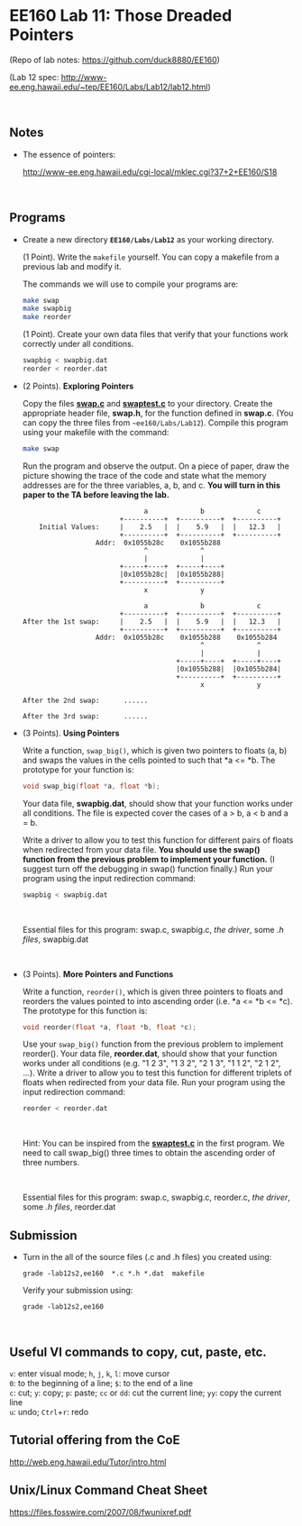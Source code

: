 # EE160 Lab 11: Those Dreaded Pointers 

(Repo of lab notes: <https://github.com/duck8880/EE160>)

(Lab 12 spec: http://www-ee.eng.hawaii.edu/~tep/EE160/Labs/Lab12/lab12.html)

​     

## Notes

- The essence of pointers:

  http://www-ee.eng.hawaii.edu/cgi-local/mklec.cgi?37+2+EE160/S18


​     

## Programs

- Create a new directory **`EE160/Labs/Lab12`** as your working directory.

    (1 Point). Write the `makefile` yourself. You can copy a makefile from a previous lab and modify it. 

    The commands we will use to compile your programs are:

    ```bash
    make swap
    make swapbig
    make reorder
    ```

    (1 Point). Create your own data files that verify that your functions work correctly under all conditions.

    ```bash
    swapbig < swapbig.dat
    reorder < reorder.dat
    ```

- (2 Points). **Exploring Pointers**

    Copy the files [**swap.c**](http://www-ee.eng.hawaii.edu/~tep/EE160/Labs/Lab12/swap.c) and [**swaptest.c**](http://www-ee.eng.hawaii.edu/~tep/EE160/Labs/Lab12/swaptest.c) to your directory. Create the appropriate header file, **swap.h**, for the function defined in **swap.c**. (You can copy the three files from `~ee160/Labs/Lab12`). Compile this program using your makefile with the command:

    ```bash
    make swap
    ```

    Run the program and observe the output. On a piece of paper, draw the picture showing the trace of the code and state what the memory addresses are for the three variables, a, b, and c. **You will turn in this paper to the TA before leaving the lab.**

    ```
                                  a             b             c
                            +----------+  +----------+  +----------+
        Initial Values:     |    2.5   |  |    5.9   |  |   12.3   |
                            +----------+  +----------+  +----------+
                      Addr:  0x1055b28c    0x1055b288
                                  ^             ^
                                  |             |
                            +-----+----+  +-----+----+
                            |0x1055b28c|  |0x1055b288|
                            +----------+  +----------+
                                  x             y
        
                                  a             b             c
                            +----------+  +----------+  +----------+
    After the 1st swap:     |    2.5   |  |    5.9   |  |   12.3   |
                            +----------+  +----------+  +----------+
                      Addr:  0x1055b28c    0x1055b288    0x1055b284
                                                ^             ^
                                                |             |
                                          +-----+----+  +-----+----+
                                          |0x1055b288|  |0x1055b284|
                                          +----------+  +----------+
                                                x             y

    After the 2nd swap:      ......

    After the 3rd swap:      ......
    ```

- (3 Points). **Using Pointers**

    Write a function, `swap_big()`, which is given two pointers to floats (a, b) and swaps the values in the cells pointed to such that *a <= *b. The prototype for your function is:

    ```c
    void swap_big(float *a, float *b);
    ```

    Your data file, **swapbig.dat**, should show that your function works under all conditions. The file is expected cover the cases of a > b, a < b and a = b.

    Write a driver to allow you to test this function for different pairs of floats when redirected from your data file.  **You should use the swap() function from the previous problem to implement your function.** (I suggest turn off the debugging in swap() function finally.) Run your program using the input redirection command: 

    ```bash
    swapbig < swapbig.dat
    ```

    ​

    Essential files for this program: swap.c, swapbig.c, *the driver*, some *.h files*, swapbig.dat

    ​

- (3 Points). **More Pointers and Functions**

    Write a function, `reorder()`, which is given three pointers to floats and reorders the values pointed to into ascending order (i.e. *a <= *b <= *c). The prototype for this function is:

    ```c
    void reorder(float *a, float *b, float *c);
    ```

    Use your `swap_big()` function from the previous problem to implement reorder(). Your data file, **reorder.dat**, should show that your function works under all conditions (e.g. "1 2 3", "1 3 2", "2 1 3", "1 1 2", "2 1 2", ...). Write a driver to allow you to test this function for different triplets of floats when redirected from your data file. Run your program using the input redirection command: 

    ```bash
    reorder < reorder.dat
    ```

    ​

    Hint: You can be inspired from the [**swaptest.c**](http://www-ee.eng.hawaii.edu/~tep/EE160/Labs/Lab12/swaptest.c) in the first program. We need to call swap_big() three times to obtain the ascending order of three numbers.

    ​

    Essential files for this program: swap.c, swapbig.c, reorder.c, *the driver*, some *.h files*, reorder.dat






## Submission

- Turn in the all of the source files (.c and .h files) you created using:

  `grade -lab12s2,ee160  *.c *.h *.dat  makefile`  

  Verify your submission using:

  `grade -lab12s2,ee160`  


   ​

## Useful VI commands to copy, cut, paste, etc.

  `v`: enter visual mode;    `h`, `j`, `k`, `l`: move cursor  
  `0`: to the beginning of a line;    `$`: to the end of a line  
  `c`: cut;    `y`: copy;    `p`: paste;    `cc` or `dd`: cut the current line;    `yy`: copy the current line  
  `u`: undo;    `Ctrl`+`r`: redo
   ​

## Tutorial offering from the CoE

<http://web.eng.hawaii.edu/Tutor/intro.html>
   ​

## Unix/Linux Command Cheat Sheet

<https://files.fosswire.com/2007/08/fwunixref.pdf>
